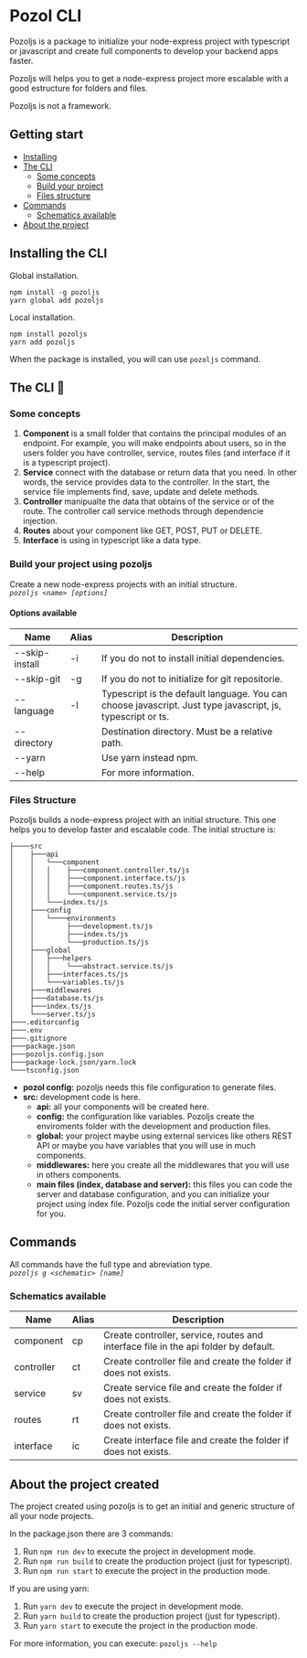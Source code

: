 # Pozol CLI

Pozoljs is a package to initialize your node-express project with typescript or javascript and create full components to develop your backend apps faster.

Pozoljs will helps you to get a node-express project more escalable with a good estructure for folders and files.

Pozoljs is not a framework.

## Getting start

- [Installing](#installing)
- [The CLI](#the-cli)
  - [Some concepts](#some-concepts)
  - [Build your project](#build-project)
  - [Files structure](#files-structure)
- [Commands](#commands)
  - [Schematics available](#schematic-available)
- [About the project](#about-project)

## Installing the CLI <a name="installing"></a>

Global installation.
```shell
npm install -g pozoljs
yarn global add pozoljs
```

Local installation.
```shell
npm install pozoljs
yarn add pozoljs
```

When the package is installed, you will can use `pozoljs` command.

## The CLI :book: <a name="the-cli"></a>

### Some concepts <a name="some-concepts"></a>

1. **Component** is a small folder that contains the principal modules of an endpoint. For example, you will make endpoints about users, so in the users folder you have controller, service, routes files (and interface if it is a typescript project).
2. **Service** connect with the database or return data that you need. In other words, the service provides data to the controller. In the start, the service file implements find, save, update and delete methods.
3. **Controller** manipualte the data that obtains of the service or of the route. The controller call service methods through dependencie injection.
4. **Routes** about your component like GET, POST, PUT or DELETE.
5. **Interface** is using in typescript like a data type.

### Build your project using pozoljs <a name="build-project"></a>

Create a new node-express projects with an initial structure. <br>
*`pozoljs <name> [options]`*

#### Options available
<table>
  <thead>
    <tr>
      <th>Name</th>
      <th>Alias</th>
      <th>Description</th>
    </tr>
  </thead>
  <tbody>
    <tr>
      <td>--skip-install</td>
      <td>-i</td>
      <td>If you do not to install initial dependencies.</td>
    </tr>
    <tr>
      <td>--skip-git</td>
      <td>-g</td>
      <td>If you do not to initialize for git repositorie.</td>
    </tr>
    <tr>
      <td>--language</td>
      <td>-l</td>
      <td>Typescript is the default language. You can choose javascript. Just type javascript, js, typescript or ts.</td>
    </tr>
    <tr>
      <td>--directory</td>
      <td></td>
      <td>Destination directory. Must be a relative path.</td>
    </tr>
    <tr>
      <td>--yarn</td>
      <td></td>
      <td>Use yarn instead npm.</td>
    </tr>
    <tr>
      <td>--help</td>
      <td></td>
      <td>For more information.</td>
    </tr>
  </tbody>
</table>

### Files Structure <a name="files-structure"></a>

Pozoljs builds a node-express project with an initial structure. This one helps you to develop faster and escalable code. The initial structure is:
```shell
├────src
│    ├───api
│    │   └───component
│    │   │    ├───component.controller.ts/js
│    │   │    ├───component.interface.ts/js
│    │   │    ├───component.routes.ts/js
│    │   │    └───component.service.ts/js
│    │   └───index.ts/js
│    ├───config
│    │   └────environments
│    │        ├───development.ts/js
│    │        ├───index.ts/js
│    │        └───production.ts/js
│    ├───global
│    │   ├───helpers
│    │   │    └───abstract.service.ts/js
│    │   ├───interfaces.ts/js
│    │   └───variables.ts/js
│    ├───middlewares
│    ├───database.ts/js
│    ├───index.ts/js
│    └───server.ts/js
├───.editorconfig
├───.env
├───.gitignore
├───package.json
├───pozoljs.config.json
├───package-lock.json/yarn.lock
└───tsconfig.json
```

- **pozol config:** pozoljs needs this file configuration to generate files.
- **src:** development code is here.
  - **api:** all your components will be created here.
  - **config:** the configuration like variables. Pozoljs create the enviroments folder with the development and production files.
  - **global:** your project maybe using external services like others REST API or maybe you have variables that you will use in much components.
  - **middlewares:** here you create all the middlewares that you will use in others components.
  - **main files (index, database and server):** this files you can code the server and database configuration, and you can initialize your project using index file. Pozoljs code the initial server configuration for you.

## Commands <a name="commands"></a>

All commands have the full type and abreviation type. <br>
*`pozoljs g <schematic> [name]`*

### Schematics available <a name="#schematic-available"></a>
<table>
  <thead>
    <tr>
      <th>Name</th>
      <th>Alias</th>
      <th>Description</th>
    </tr>
  </thead>
  <tbody>
    <tr>
      <td>component</td>
      <td>cp</td>
      <td>Create controller, service, routes and interface file in the api folder by default.</td>
    </tr>
    <tr>
      <td>controller</td>
      <td>ct</td>
      <td>Create controller file and create the folder if does not exists.</td>
    </tr>
    <tr>
      <td>service</td>
      <td>sv</td>
      <td>Create service file and create the folder if does not exists.</td>
    </tr>
    <tr>
      <td>routes</td>
      <td>rt</td>
      <td>Create controller file and create the folder if does not exists.</td>
    </tr>
    <tr>
      <td>interface</td>
      <td>ic</td>
      <td>Create interface file and create the folder if does not exists.</td>
    </tr>
  </tbody>
</table>

## About the project created <a name="about-project"></a>

The project created using pozoljs is to get an initial and generic structure of all your node projects.

In the package.json there are 3 commands:

1. Run `npm run dev` to execute the project in development mode.
2. Run `npm run build` to create the production project (just for typescript).
3. Run `npm run start` to execute the project in the production mode.

If you are using yarn:

1. Run `yarn dev` to execute the project in development mode.
2. Run `yarn build` to create the production project (just for typescript).
3. Run `yarn start` to execute the project in the production mode.

For more information, you can execute: `pozoljs --help`